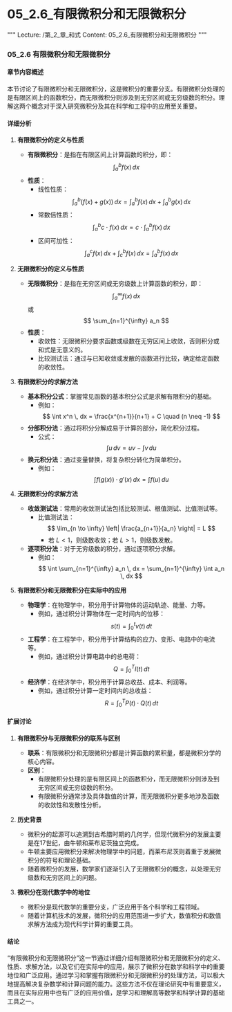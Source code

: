 # 05_2.6_有限微积分和无限微积分

"""
Lecture: /第_2_章_和式
Content: 05_2.6_有限微积分和无限微积分
"""

### 05_2.6 有限微积分和无限微积分

#### 章节内容概述

本节讨论了有限微积分和无限微积分，这是微积分的重要分支。有限微积分处理的是有限区间上的函数积分，而无限微积分则涉及到无穷区间或无穷级数的积分。理解这两个概念对于深入研究微积分及其在科学和工程中的应用至关重要。

#### 详细分析

1. **有限微积分的定义与性质**
    - **有限微积分**：是指在有限区间上计算函数的积分，即：
        $$ \int_{a}^{b} f(x) \, dx $$
    - **性质**：
        - 线性性质：$$
            \int_{a}^{b} (f(x) + g(x)) \, dx = \int_{a}^{b} f(x) \, dx + \int_{a}^{b} g(x) \, dx
          $$
        - 常数倍性质：$$
            \int_{a}^{b} c \cdot f(x) \, dx = c \cdot \int_{a}^{b} f(x) \, dx
          $$
        - 区间可加性：$$
            \int_{a}^{c} f(x) \, dx + \int_{c}^{b} f(x) \, dx = \int_{a}^{b} f(x) \, dx
          $$

2. **无限微积分的定义与性质**
    - **无限微积分**：是指在无穷区间或无穷级数上计算函数的积分，即：
        $$ \int_{a}^{\infty} f(x) \, dx $$ 或 $$ \sum_{n=1}^{\infty} a_n $$
    - **性质**：
        - 收敛性：无限微积分要求函数或级数在无穷区间上收敛，否则积分或和式是无意义的。
        - 比较测试法：通过与已知收敛或发散的函数进行比较，确定给定函数的收敛性。

3. **有限微积分的求解方法**
    - **基本积分公式**：掌握常见函数的基本积分公式是求解有限积分的基础。
        - 例如：$$
            \int x^n \, dx = \frac{x^{n+1}}{n+1} + C \quad (n \neq -1)
          $$
    - **分部积分法**：通过将积分分解成易于计算的部分，简化积分过程。
        - 公式：$$
            \int u \, dv = uv - \int v \, du
          $$
    - **换元积分法**：通过变量替换，将复杂积分转化为简单积分。
        - 例如：$$
            \int f(g(x)) \cdot g'(x) \, dx = \int f(u) \, du
          $$

4. **无限微积分的求解方法**
    - **收敛测试法**：常用的收敛测试法包括比较测试、根值测试、比值测试等。
        - 比值测试法：$$
            \lim_{n \to \infty} \left| \frac{a_{n+1}}{a_n} \right| = L
          $$
          - 若 $L < 1$，则级数收敛；若 $L > 1$，则级数发散。
    - **逐项积分法**：对于无穷级数的积分，通过逐项积分求解。
        - 例如：$$
            \int \sum_{n=1}^{\infty} a_n \, dx = \sum_{n=1}^{\infty} \int a_n \, dx
          $$

5. **有限微积分和无限微积分在实际中的应用**
    - **物理学**：在物理学中，积分用于计算物体的运动轨迹、能量、力等。
        - 例如，通过积分计算物体在一定时间内的位移：
            $$
            s(t) = \int_{0}^{t} v(t) \, dt
          $$
    - **工程学**：在工程学中，积分用于计算结构的应力、变形、电路中的电流等。
        - 例如，通过积分计算电路中的总电荷：
            $$
            Q = \int_{0}^{T} I(t) \, dt
          $$
    - **经济学**：在经济学中，积分用于计算总收益、成本、利润等。
        - 例如，通过积分计算一定时间内的总收益：
            $$
            R = \int_{0}^{T} P(t) \cdot Q(t) \, dt
          $$

#### 扩展讨论

1. **有限微积分与无限微积分的联系与区别**
    - **联系**：有限微积分和无限微积分都是计算函数的累积量，都是微积分学的核心内容。
    - **区别**：
        - 有限微积分处理的是有限区间上的函数积分，而无限微积分则涉及到无穷区间或无穷级数的积分。
        - 有限微积分通常涉及具体数值的计算，而无限微积分更多地涉及函数的收敛性和发散性分析。

2. **历史背景**
    - 微积分的起源可以追溯到古希腊时期的几何学，但现代微积分的发展主要是在17世纪，由牛顿和莱布尼茨独立完成。
    - 牛顿主要应用微积分来解决物理学中的问题，而莱布尼茨则着重于发展微积分的符号和理论基础。
    - 随着微积分的发展，数学家们逐渐引入了无限微积分的概念，以处理无穷级数和无穷区间上的问题。

3. **微积分在现代数学中的地位**
    - 微积分是现代数学的重要分支，广泛应用于各个科学和工程领域。
    - 随着计算机技术的发展，微积分的应用范围进一步扩大，数值积分和数值求解方法成为现代科学计算的重要工具。

#### 结论

“有限微积分和无限微积分”这一节通过详细介绍有限微积分和无限微积分的定义、性质、求解方法，以及它们在实际中的应用，展示了微积分在数学和科学中的重要地位和广泛应用。通过学习和掌握有限微积分和无限微积分的处理方法，可以极大地提高解决复杂数学和计算问题的能力。这些方法不仅在理论研究中有重要意义，而且在实际应用中也有广泛的应用价值，是学习和理解高等数学和科学计算的基础工具之一。